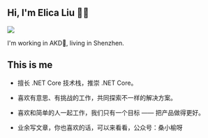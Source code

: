 ## Hi, I'm Elica Liu 👨‍💻‍

<img src="https://github-readme-stats.vercel.app/api?username=ElicaKing&show_icons=true&theme=radical&count_private=true&show_icons=true&include_all_commits=true" />

I'm working in AKD🚓, living in Shenzhen.

## This is me

- 擅长 .NET Core 技术栈，推崇 .NET Core。

- 喜欢有意思、有挑战的工作，共同探索不一样的解决方案。

- 喜欢和简单的人一起工作，我们只有一个目标 —— 把产品做得更好。

- 业余写文章，你也喜欢的话，可以来看看，公众号：桑小榆呀
